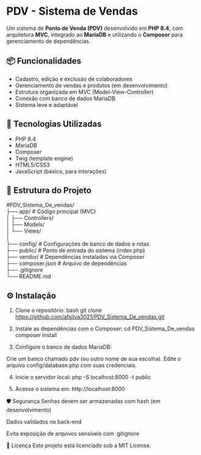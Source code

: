 # PDV - Sistema de Vendas

Um sistema de **Ponto de Venda (PDV)** desenvolvido em **PHP 8.4**, com arquitetura **MVC**, integrado ao **MariaDB** e utilizando o **Composer** para gerenciamento de dependências.

## 📦 Funcionalidades

- Cadastro, edição e exclusão de colaboradores
- Gerenciamento de vendas e produtos (em desenvolvimento)
- Estrutura organizada em MVC (Model-View-Controller)
- Conexão com banco de dados MariaDB
- Sistema leve e adaptável

## 🚀 Tecnologias Utilizadas

- PHP 8.4
- MariaDB
- Composer
- Twig (template engine)
- HTML5/CSS3
- JavaScript (básico, para interações)

## 📁 Estrutura do Projeto

#PDV_Sistema_De_vendas/
</br>
├── app/ # Código principal (MVC)
</br>
│ ├── Controllers/
</br>
│ ├── Models/
</br>
│ └── Views/
</br>
│
</br>
├── config/ # Configurações de banco de dados e rotas
</br>
├── public/ # Ponto de entrada do sistema (index.php)
</br>
├── vendor/ # Dependências instaladas via Composer
</br>
├── composer.json # Arquivo de dependências
</br>
├── .gitignore
</br>
└── README.md
</br>
## ⚙️ Instalação

1. Clone o repositório:
  bash
  git clone https://github.com/afsilva3021/PDV_Sistema_De_vendas.git

2. Instale as dependências com o Composer:
  cd PDV_Sistema_De_vendas
  composer install

3. Configure o banco de dados MariaDB:

  Crie um banco chamado pdv (ou outro nome de sua escolha).
  Edite o arquivo config/database.php com suas credenciais.

4. Inicie o servidor local:
  php -S localhost:8000 -t public

5. Acesse o sistema em:
  http://localhost:8000


🛡️ Segurança
Senhas devem ser armazenadas com hash (em desenvolvimento)

Dados validados no back-end

Evita exposição de arquivos sensíveis com .gitignore

📝 Licença
Este projeto está licenciado sob a MIT License.

